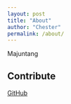 ```yaml
---
layout: post
title: "About"
author: "Chester"
permalink: /about/
---
```

Majuntang
## Contribute
[GitHub](https://github.com/chesterhow/tale)
